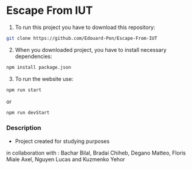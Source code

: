 # Escape From IUT

1. To run this project you have to download this repository:
```bash
git clone https://github.com/Edouard-Pon/Escape-From-IUT
```

2. When you downloaded project, you have to install necessary dependencies:
```bash
npm install package.json
```

3. To run the website use:
```bash
npm run start
```
or
```bash
npm run devStart
```

### Description

* Project created for studying purposes

in collaboration with : Bachar Bilal, Bradai Chiheb, Degano Matteo, Floris Miale Axel, Nguyen Lucas and Kuzmenko Yehor
